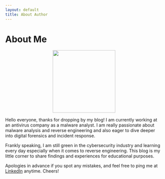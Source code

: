 ```yaml
---
layout: default
title: About Author
---
```


<div class="post">
  <h1 class="pageTitle">About Me</h1>

  <p style="text-align: center;">
    <img src="{{ '/assets/img/me.jpg' }}" alt="" style="display: block; margin: 0 auto; width: 200px; height: auto;">
  </p>

  <p>
    Hello everyone, thanks for dropping by my blog! I am currently working at an antivirus company as a malware analyst.
    I am really passionate about malware analysis and reverse engineering and also eager to dive deeper into digital forensics and incident response.
  </p>

  <p>
    Frankly speaking, I am still green in the cybersecurity industry and learning every day especially when it comes to reverse engineering.
    This blog is my little corner to share findings and experiences for educational purposes.
  </p>

  <p>
    Apologies in advance if you spot any mistakes, and feel free to ping me at
    <a href="https://www.linkedin.com/in/hareezishraf" target="_blank">LinkedIn</a> anytime. Cheers!
  </p>
</div>
